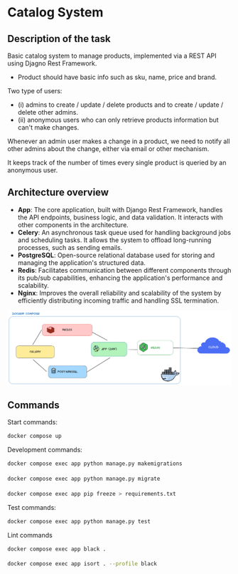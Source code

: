 # Catalog System

## Description of the task

Basic catalog system to manage products, implemented via a REST API using Djagno Rest Framework.

- Product should have basic info such as sku, name, price and brand.

Two type of users:

- (i) admins to create / update / delete products and to create / update / delete other admins.
- (ii) anonymous users who can only retrieve products information but can't make changes.

Whenever an admin user makes a change in a product, we need to notify all other admins about the change, either via email or other mechanism.

It keeps track of the number of times every single product is queried by an anonymous user.

## Architecture overview

- **App**: The core application, built with Django Rest Framework, handles the API endpoints, business logic, and data validation. It interacts with other components in the architecture.
- **Celery**: An asynchronous task queue used for handling background jobs and scheduling tasks. It allows the system to offload long-running processes, such as sending emails.
- **PostgreSQL**: Open-source relational database used for storing and managing the application's structured data.
- **Redis**: Facilitates communication between different components through its pub/sub capabilities, enhancing the application's performance and scalability.
- **Nginx**: Improves the overall reliability and scalability of the system by efficiently distributing incoming traffic and handling SSL termination.

![Project Diagram](./assets/diagram.png)

## Commands

Start commands:

```sh
docker compose up
```

Development commands:

```sh
docker compose exec app python manage.py makemigrations

docker compose exec app python manage.py migrate

docker compose exec app pip freeze > requirements.txt
```

Test commands:

```sh
docker compose exec app python manage.py test
```

Lint commands

```sh
docker compose exec app black .

docker compose exec app isort . --profile black
```
